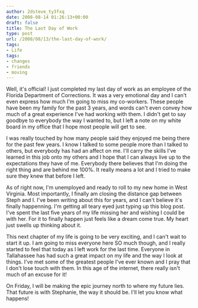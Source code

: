 ```yaml
---
author: 2dsteve_ty3fxq
date: 2008-08-14 01:26:13+00:00
draft: false
title: The Last Day of Work
type: post
url: /2008/08/13/the-last-day-of-work/
tags:
- Life
tags:
- changes
- friends
- moving
---
```


Well, it's official! I just completed my last day of work as an employee of the Florida Department of Corrections. It was a very emotional day and I can't even express how much I'm going to miss my co-workers. These people have been my family for the past 3 years, and words can't even convey how much of a great experience I've had working with them. I didn't get to say goodbye to everybody the way I wanted to, but I left a note on my white board in my office that I hope most people will get to see.

I was really touched by how many people said they enjoyed me being there for the past few years. I know I talked to some people more than I talked to others, but everybody has had an affect on me. I'll carry the skills I've learned in this job onto my others and I hope that I can always live up to the expectations they have of me. Everybody there believes that I'm doing the right thing and are behind me 100%. It really means a lot and I tried to make sure they knew that before I left.

As of right now, I'm unemployed and ready to roll to my new home in West Virginia. Most importantly, I finally am closing the distance gap between Steph and I. I've been writing about this for years, and I can't believe it's finally happenning. I'm getting all teary eyed just typing up this blog post. I've spent the last five years of my life missing her and wishing I could be with her. For it to finally happen just feels like a dream come true. My heart just swells up thinking about it.

This next chapter of my life is going to be very exciting, and I can't wait to start it up. I am going to miss everyone here SO much though, and I really started to feel that today as I left work for the last time. Everyone in Tallahassee has had such a great impact on my life and the way I look at things. I've met some of the greatest people I've ever known and I pray that I don't lose touch with them. In this age of the internet, there really isn't much of an excuse for it!

On Friday, I will be making the epic journey north to where my future lies. That future is with Stephanie, the way it should be. I'll let you know what happens!
